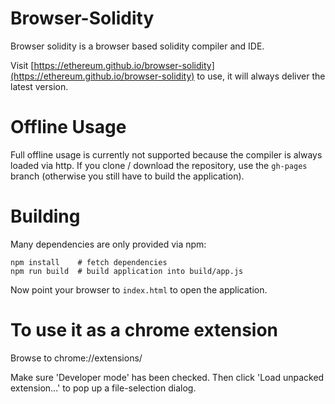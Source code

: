 # Browser-Solidity

Browser solidity is a browser based solidity compiler and IDE.

Visit [https://ethereum.github.io/browser-solidity](https://ethereum.github.io/browser-solidity) to use,
it will always deliver the latest version.

# Offline Usage

Full offline usage is currently not supported because the compiler is always
loaded via http. If you clone / download the repository, use the
`gh-pages` branch (otherwise you still have to build the application).

# Building

Many dependencies are only provided via npm:

    npm install    # fetch dependencies
	npm run build  # build application into build/app.js

Now point your browser to `index.html` to open the application.  

# To use it as a chrome extension

Browse to chrome://extensions/

Make sure 'Developer mode' has been checked. Then click 'Load unpacked extension...' to pop up a file-selection dialog.
